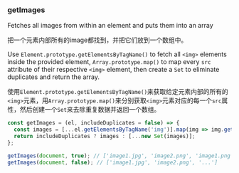 ### getImages

Fetches all images from within an element and puts them into an array

把一个元素内部所有的image都找到，并把它们放到一个数组中。

Use `Element.prototype.getElementsByTagName()` to fetch all `<img>` elements inside the provided element, `Array.prototype.map()` to map every `src` attribute of their respective `<img>` element, then create a `Set` to eliminate duplicates and return the array.

使用`Element.prototype.getElementsByTagName()`来获取给定元素内部的所有的`<img>`元素，用`Array.prototype.map()`来分别获取`<img>`元素对应的每一个`src`属性，然后创建一个`Set`来去除重复数据并返回一个数组。

```js
const getImages = (el, includeDuplicates = false) => {
  const images = [...el.getElementsByTagName('img')].map(img => img.getAttribute('src'));
  return includeDuplicates ? images : [...new Set(images)];
};
```

```js
getImages(document, true); // ['image1.jpg', 'image2.png', 'image1.png', '...']
getImages(document, false); // ['image1.jpg', 'image2.png', '...']
```
